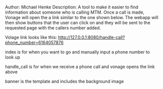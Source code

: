 Author: Michael Henke
Description: A tool to make it easier to find information about someone who is calling MTM. Once a call is made,
Vonage will open the a link similar to the one shown below. The webapp will then show buttons that the user can
click on and they will be sent to the requested page with the callers number added.

Volage link looks like this: http://127.0.0.1:8080/handle-call?phone_number=6164057876

index is for when you want to go and manually input a phone number to look up

handle_call is for when we receive a phone call and vonage opens the link above

banner is the template and includes the background image
